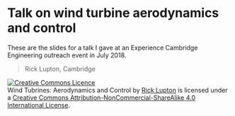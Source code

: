 # Talk on wind turbine aerodynamics and control

These are the slides for a talk I gave at an Experience Cambridge Engineering
outreach event in July 2018.

> Rick Lupton, Cambridge

<a rel="license" href="http://creativecommons.org/licenses/by-nc-sa/4.0/"><img alt="Creative Commons Licence" style="border-width:0" src="https://i.creativecommons.org/l/by-nc-sa/4.0/88x31.png" /></a><br /><span xmlns:dct="http://purl.org/dc/terms/" property="dct:title">Wind Tubrines: Aerodynamics and Control</span> by <a xmlns:cc="http://creativecommons.org/ns#" href="https://github.com/ricklupton/slides-wind-turbine-aerodynamics-control" property="cc:attributionName" rel="cc:attributionURL">Rick Lupton</a> is licensed under a <a rel="license" href="http://creativecommons.org/licenses/by-nc-sa/4.0/">Creative Commons Attribution-NonCommercial-ShareAlike 4.0 International License</a>.
